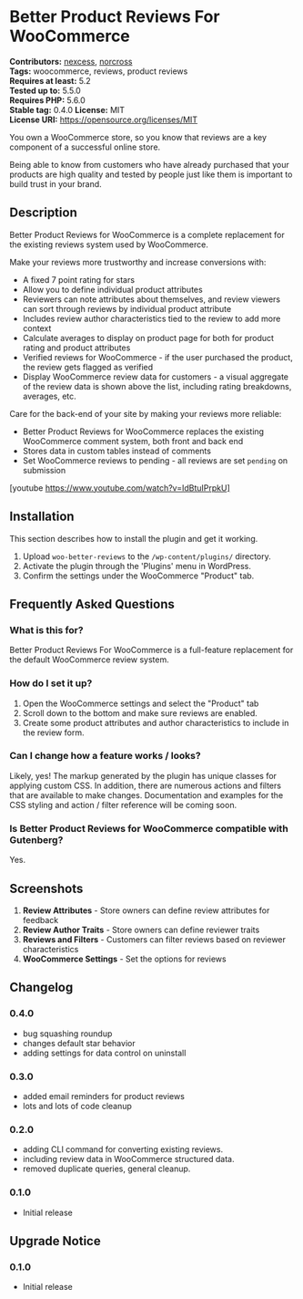 # Better Product Reviews For WooCommerce #
**Contributors:** [nexcess](https://profiles.wordpress.org/nexcess), [norcross](https://profiles.wordpress.org/norcross)  
**Tags:** woocommerce, reviews, product reviews  
**Requires at least:** 5.2  
**Tested up to:** 5.5.0  
**Requires PHP:** 5.6.0  
**Stable tag:** 0.4.0
**License:** MIT  
**License URI:** https://opensource.org/licenses/MIT  

You own a WooCommerce store, so you know that reviews are a key component of a successful online store.

Being able to know from customers who have already purchased that your products are high quality and tested by people just like them is important to build trust in your brand.

## Description ##

Better Product Reviews for WooCommerce is a complete replacement for the existing reviews system used by WooCommerce.

Make your reviews more trustworthy and increase conversions with:

* A fixed 7 point rating for stars
* Allow you to define individual product attributes
* Reviewers can note attributes about themselves, and review viewers can sort through reviews by individual product attribute
* Includes review author characteristics tied to the review to add more context
* Calculate averages to display on product page for both for product rating and product attributes
* Verified reviews for WooCommerce - if the user purchased the product, the review gets flagged as verified
* Display WooCommerce review data for customers - a visual aggregate of the review data is shown above the list, including rating breakdowns, averages, etc.

Care for the back-end of your site by making your reviews more reliable:

* Better Product Reviews for WooCommerce replaces the existing WooCommerce comment system, both front and back end
* Stores data in custom tables instead of comments
* Set WooCommerce reviews to pending - all reviews are set `pending` on submission

[youtube https://www.youtube.com/watch?v=IdBtuIPrpkU]

## Installation ##

This section describes how to install the plugin and get it working.

1. Upload `woo-better-reviews` to the `/wp-content/plugins/` directory.
1. Activate the plugin through the 'Plugins' menu in WordPress.
1. Confirm the settings under the WooCommerce "Product" tab.

## Frequently Asked Questions ##

### What is this for? ###

Better Product Reviews For WooCommerce is a full-feature replacement for the default WooCommerce review system.

### How do I set it up? ###

1. Open the WooCommerce settings and select the "Product" tab
1. Scroll down to the bottom and make sure reviews are enabled.
1. Create some product attributes and author characteristics to include in the review form.

### Can I change how a feature works / looks? ###

Likely, yes! The markup generated by the plugin has unique classes for applying custom CSS. In addition, there are numerous actions and filters that are available to make changes. Documentation and examples for the CSS styling and action / filter reference will be coming soon.

### Is Better Product Reviews for WooCommerce compatible with Gutenberg? ###

Yes.


## Screenshots ##

1. **Review Attributes** - Store owners can define review attributes for feedback
1. **Review Author Traits** - Store owners can define reviewer traits
1. **Reviews and Filters** - Customers can filter reviews based on reviewer characteristics
1. **WooCommerce Settings** - Set the options for reviews

## Changelog ##

### 0.4.0 ###
* bug squashing roundup
* changes default star behavior
* adding settings for data control on uninstall

### 0.3.0 ###
* added email reminders for product reviews
* lots and lots of code cleanup

### 0.2.0 ###
* adding CLI command for converting existing reviews.
* including review data in WooCommerce structured data.
* removed duplicate queries, general cleanup.

### 0.1.0 ###
* Initial release


## Upgrade Notice ##

### 0.1.0 ###
* Initial release
